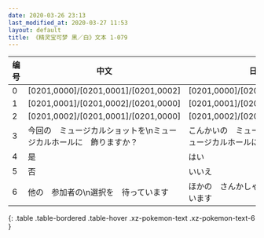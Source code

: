```yaml
---
date: 2020-03-26 23:13
last_modified_at: 2020-03-27 11:53
layout: default
title: 《精灵宝可梦 黑／白》文本 1-079
---
```

| 编号 | 中文 | 日文假名 | 日文汉字 |
| ---- | ---- | ---- | --- |
| 0 | [0201,0000]/[0201,0001]/[0201,0002] | [0201,0000]/[0201,0001]/[0201,0002] | [0201,0000]/[0201,0001]/[0201,0002] |
| 1 | [0201,0001]/[0201,0002]/[0201,0000] | [0201,0001]/[0201,0002]/[0201,0000] | [0201,0001]/[0201,0002]/[0201,0000] |
| 2 | [0201,0002]/[0201,0001]/[0201,0000] | [0201,0002]/[0201,0001]/[0201,0000] | [0201,0002]/[0201,0001]/[0201,0000] |
| 3 | 今回の　ミュージカルショットを\nミュージカルホールに　飾りますか？ | こんかいの　ミュージカルショットを\nミュージカルホールに　かざりますか？ | 今回の　ミュージカルショットを\nミュージカルホールに　飾りますか？ |
| 4 | 是 | はい | はい |
| 5 | 否 | いいえ | いいえ |
| 6 | 他の　参加者の\n選択を　待っています | ほかの　さんかしゃの\nせんたくを まっています | 他の　参加者の\n選択を　待っています |
{: .table .table-bordered .table-hover .xz-pokemon-text .xz-pokemon-text-6 }